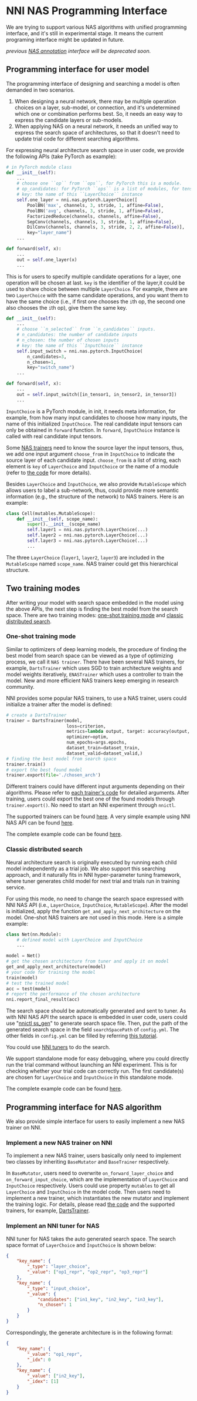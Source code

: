 # NNI NAS Programming Interface

We are trying to support various NAS algorithms with unified programming interface, and it's still in experimental stage. It means the current programing interface might be updated in future.

*previous [NAS annotation](../AdvancedFeature/GeneralNasInterfaces.md) interface will be deprecated soon.*

## Programming interface for user model

The programming interface of designing and searching a model is often demanded in two scenarios.

1. When designing a neural network, there may be multiple operation choices on a layer, sub-model, or connection, and it's undetermined which one or combination performs  best. So, it needs an easy way to express the candidate layers or sub-models.
2. When applying NAS on a neural network, it needs an unified way to express the search space of architectures, so that it doesn't need to update trial code for different searching algorithms.


For expressing neural architecture search space in user code, we provide the following APIs (take PyTorch as example):

```python
# in PyTorch module class
def __init__(self):
    ...
    # choose one ``op`` from ``ops``, for PyTorch this is a module.
    # op_candidates: for PyTorch ``ops`` is a list of modules, for tensorflow it is a list of keras layers.
    # key: the name of this ``LayerChoice`` instance
    self.one_layer = nni.nas.pytorch.LayerChoice([
        PoolBN('max', channels, 3, stride, 1, affine=False),
        PoolBN('avg', channels, 3, stride, 1, affine=False),
        FactorizedReduce(channels, channels, affine=False),
        SepConv(channels, channels, 3, stride, 1, affine=False),
        DilConv(channels, channels, 3, stride, 2, 2, affine=False)],
        key="layer_name")
    ...

def forward(self, x):
    ...
    out = self.one_layer(x)
    ...
```
This is for users to specify multiple candidate operations for a layer, one operation will be chosen at last. `key` is the identifier of the layer,it could be used to share choice between multiple `LayerChoice`. For example, there are two `LayerChoice` with the same candidate operations, and you want them to have the same choice (i.e., if first one chooses the `i`th op, the second one also chooses the `i`th op), give them the same key.

```python
def __init__(self):
    ...
    # choose ``n_selected`` from ``n_candidates`` inputs.
    # n_candidates: the number of candidate inputs
    # n_chosen: the number of chosen inputs
    # key: the name of this ``InputChoice`` instance
    self.input_switch = nni.nas.pytorch.InputChoice(
        n_candidates=3,
        n_chosen=1,
        key="switch_name")
    ...

def forward(self, x):
    ...
    out = self.input_switch([in_tensor1, in_tensor2, in_tensor3])
    ...
```
`InputChoice` is a PyTorch module, in init, it needs meta information, for example, from how many input candidates to choose how many inputs, the name of this initialized `InputChoice`. The real candidate input tensors can only be obtained in `forward` function. In `forward`, `InputChoice` instance is called with real candidate input tensors.

Some [NAS trainers](#one-shot-training-mode) need to know the source layer the input tensors, thus, we add one input argument `choose_from` in `InputChoice` to indicate the source layer of each candidate input. `choose_from` is a list of string, each element is `key` of `LayerChoice` and `InputChoice` or the name of a module (refer to [the code](https://github.com/microsoft/nni/blob/master/src/sdk/pynni/nni/nas/pytorch/mutables.py) for more details).


Besides `LayerChoice` and `InputChoice`, we also provide `MutableScope` which allows users to label a sub-network, thus, could provide more semantic information (e.g., the structure of the network) to NAS trainers. Here is an example:
```python
class Cell(mutables.MutableScope):
    def __init__(self, scope_name):
        super().__init__(scope_name)
        self.layer1 = nni.nas.pytorch.LayerChoice(...)
        self.layer2 = nni.nas.pytorch.LayerChoice(...)
        self.layer3 = nni.nas.pytorch.LayerChoice(...)
        ...
```
The three `LayerChoice` (`layer1`, `layer2`, `layer3`) are included in the `MutableScope` named `scope_name`. NAS trainer could get this hierarchical structure.


## Two training modes

After writing your model with search space embedded in the model using the above APIs, the next step is finding the best model from the search space. There are two training modes: [one-shot training mode](#one-shot-training-mode) and [classic distributed search](#classic-distributed-search).

### One-shot training mode

Similar to optimizers of deep learning models, the procedure of finding the best model from search space can be viewed as a type of optimizing process, we call it `NAS trainer`. There have been several NAS trainers, for example, `DartsTrainer` which uses SGD to train architecture weights and model weights iteratively, `ENASTrainer` which uses a controller to train the model. New and more efficient NAS trainers keep emerging in research community.

NNI provides some popular NAS trainers, to use a NAS trainer, users could initialize a trainer after the model is defined:

```python
# create a DartsTrainer
trainer = DartsTrainer(model,
                       loss=criterion,
                       metrics=lambda output, target: accuracy(output, target, topk=(1,)),
                       optimizer=optim,
                       num_epochs=args.epochs,
                       dataset_train=dataset_train,
                       dataset_valid=dataset_valid,)
# finding the best model from search space
trainer.train()
# export the best found model
trainer.export(file='./chosen_arch')
```

Different trainers could have different input arguments depending on their algorithms. Please refer to [each trainer's code](https://github.com/microsoft/nni/tree/master/src/sdk/pynni/nni/nas/pytorch) for detailed arguments. After training, users could export the best one of the found models through `trainer.export()`. No need to start an NNI experiment through `nnictl`.

The supported trainers can be found [here](./Overview.md#supported-one-shot-nas-algorithms). A very simple example using NNI NAS API can be found [here](https://github.com/microsoft/nni/tree/master/examples/nas/simple/train.py).

The complete example code can be found [here]().

### Classic distributed search

Neural architecture search is originally executed by running each child model independently as a trial job. We also support this searching approach, and it naturally fits in NNI hyper-parameter tuning framework, where tuner generates child model for next trial and trials run in training service.

For using this mode, no need to change the search space expressed with NNI NAS API (i.e., `LayerChoice`, `InputChoice`, `MutableScope`). After the model is initialized, apply the function `get_and_apply_next_architecture` on the model. One-shot NAS trainers are not used in this mode. Here is a simple example:
```python
class Net(nn.Module):
    # defined model with LayerChoice and InputChoice
    ...

model = Net()
# get the chosen architecture from tuner and apply it on model
get_and_apply_next_architecture(model)
# your code for training the model
train(model)
# test the trained model
acc = test(model)
# report the performance of the chosen architecture
nni.report_final_result(acc)
```

The search space should be automatically generated and sent to tuner. As with NNI NAS API the search space is embedded in user code, users could use "[nnictl ss_gen](../Tutorial/Nnictl.md)" to generate search space file. Then, put the path of the generated search space in the field `searchSpacePath` of `config.yml`. The other fields in `config.yml` can be filled by referring [this tutorial](../Tutorial/QuickStart.md).

You could use [NNI tuners](../Tuner/BuiltinTuner.md) to do the search.

We support standalone mode for easy debugging, where you could directly run the trial command without launching an NNI experiment. This is for checking whether your trial code can correctly run. The first candidate(s) are chosen for `LayerChoice` and `InputChoice` in this standalone mode.

The complete example code can be found [here](https://github.com/microsoft/nni/tree/master/examples/nas/classic_nas/config_nas.yml).

## Programming interface for NAS algorithm

We also provide simple interface for users to easily implement a new NAS trainer on NNI.

### Implement a new NAS trainer on NNI

To implement a new NAS trainer, users basically only need to implement two classes by inheriting `BaseMutator` and `BaseTrainer` respectively.

In `BaseMutator`, users need to overwrite `on_forward_layer_choice` and `on_forward_input_choice`, which are the implementation of `LayerChoice` and `InputChoice` respectively. Users could use property `mutables` to get all `LayerChoice` and `InputChoice` in the model code. Then users need to implement a new trainer, which instantiates the new mutator and implement the training logic. For details, please read [the code](https://github.com/microsoft/nni/tree/master/src/sdk/pynni/nni/nas/pytorch) and the supported trainers, for example, [DartsTrainer](https://github.com/microsoft/nni/tree/master/src/sdk/pynni/nni/nas/pytorch/darts).

### Implement an NNI tuner for NAS

NNI tuner for NAS takes the auto generated search space. The search space format of `LayerChoice` and `InputChoice` is shown below:
```json
{
    "key_name": {
        "_type": "layer_choice",
        "_value": ["op1_repr", "op2_repr", "op3_repr"]
    },
    "key_name": {
        "_type": "input_choice",
        "_value": {
            "candidates": ["in1_key", "in2_key", "in3_key"],
            "n_chosen": 1
        }
    }
}
```

Correspondingly, the generate architecture is in the following format:
```json
{
    "key_name": {
        "_value": "op1_repr",
        "_idx": 0
    },
    "key_name": {
        "_value": ["in2_key"],
        "_idex": [1]
    }
}
```